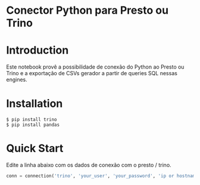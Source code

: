 # Conector Python para Presto ou Trino

# Introduction

Este notebook provê a possibilidade de conexão do Python ao Presto ou Trino e a exportação de CSVs gerador a partir de queries SQL nessas engines.

# Installation

```
$ pip install trino
$ pip install pandas

```

# Quick Start

Edite a linha abaixo com os dados de conexão com o presto / trino.

```python
conn = connection('trino', 'your_user', 'your_password', 'ip or hostname from server', 'port_number', 'your_database')
```
